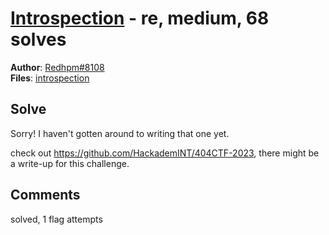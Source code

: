 [Introspection](challenge_files/README.md) - re, medium, 68 solves
===

**Author**: [Redhpm#8108](https://github.com/Redhpm)    
**Files**: [introspection](https://www.narthorn.com/ctf/404CTF-2023/challenge_files/R%C3%A9tro-ing%C3%A9nierie/Introspection/introspection)

## Solve

Sorry! I haven't gotten around to writing that one yet.

check out https://github.com/HackademINT/404CTF-2023, there might be a write-up for this challenge.

## Comments

solved, 1 flag attempts